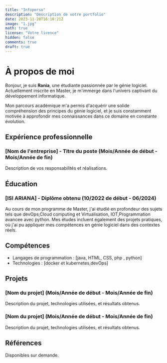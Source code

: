 ```yaml
---
title: "Infoperso"
description: "Description de votre portfolio"
date: 2023-11-28T16:10:21Z
image: "1.jpg"
math: true
license: "Votre licence"
hidden: false
comments: true
draft: true
---
```


# À propos de moi

Bonjour, je suis **Rania**, une étudiante passionnée par le génie logiciel. Actuellement inscrite en Master, je m'immerge dans l'univers captivant du développement informatique.

Mon parcours académique m'a permis d'acquérir une solide compréhension des principes du génie logiciel, et je suis constamment motivée à approfondir mes connaissances dans ce domaine en constante évolution.

## Expérience professionnelle

### [Nom de l'entreprise] - Titre du poste (Mois/Année de début - Mois/Année de fin)

Description de vos responsabilités et réalisations.

## Éducation

### [ISI ARIANA] - Diplôme obtenu (10/2022 de début - 06/2024)
Au cours de mon programme de Master, j'ai étudié en profondeur des sujets tels que devOps,Cloud computing et Virtualisation, IOT,Programmation avancee avec python. Mes études incluent également des projets pratiques, où j'ai pu appliquer mes compétences en génie logiciel dans des contextes réels.

## Compétences

- Langages de programmation : [java, HTML, CSS, php , python]
- Technologies : [docker et kubernetes,devOps]

## Projets

### [Nom du projet] (Mois/Année de début - Mois/Année de fin)

Description du projet, technologies utilisées, et résultats obtenus.

### [Nom du projet] (Mois/Année de début - Mois/Année de fin)

Description du projet, technologies utilisées, et résultats obtenus.

## Références

Disponibles sur demande.
